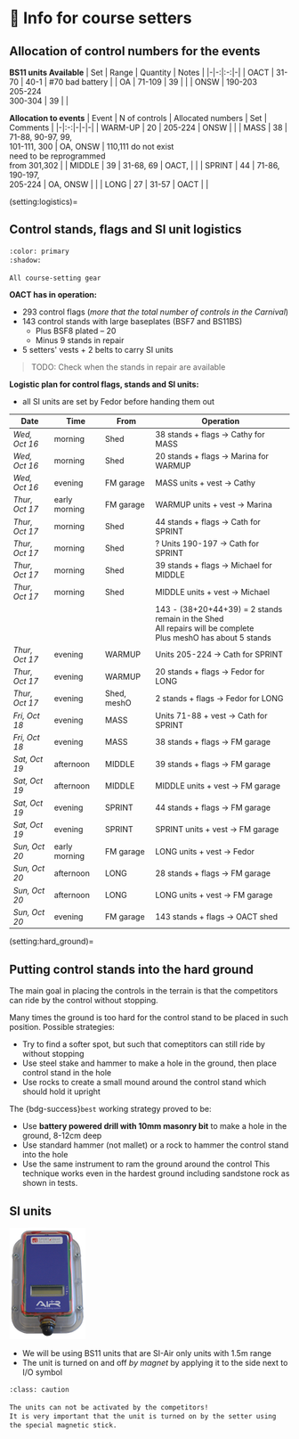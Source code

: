 # 🧭 Info for course setters

## Allocation of control numbers for the events

**BS11 units Available**
| Set | Range | Quantity | Notes |
|-|-:|:-:|-|
| OACT | 31-70 | 40-1 | #70 bad battery |
| OA | 71-109 | 39 | |
| ONSW | 190-203<br/>205-224<br/>300-304 | 39 | |


**Allocation to events**
| Event | N of controls | Allocated numbers | Set | Comments |
|-|:-:|-|-|-|
| WARM-UP | 20 | 205-224 | ONSW | |
| MASS | 38 | 71-88, 90-97, 99,<br/>101-111, 300 | OA, ONSW | 110,111 do not exist<br/>need to be reprogrammed<br/>from 301,302 |
| MIDDLE | 39 | 31-68, 69 | OACT, | |
| SPRINT | 44 | 71-86, 190-197,<br/>205-224 | OA, ONSW |  |
| LONG | 27 | 31-57 | OACT | |

(setting:logistics)=
## Control stands, flags and SI unit logistics

```{button-ref} equipment:course-setting
:color: primary
:shadow:

All course-setting gear
```

**OACT has in operation:**
- 293 control flags (*more that the total number of controls in the Carnival*)
- 143 control stands with large baseplates (BSF7 and BS11BS)
  * Plus BSF8 plated – 20
  * Minus 9 stands in repair
- 5 setters' vests + 2 belts to carry SI units

> TODO: Check when the stands in repair are available

**Logistic plan for control flags, stands and SI units:**

- all SI units are set by Fedor before handing them out

| Date | Time | From | Operation |
|-|-|-|-|
| *Wed, Oct 16* | morning | Shed | 38 stands + flags $\longrightarrow$ Cathy for MASS |
| *Wed, Oct 16* | morning | Shed | 20 stands + flags $\longrightarrow$ Marina for WARMUP |
| *Wed, Oct 16* | evening | FM garage | MASS units + vest $\longrightarrow$ Cathy |
| *Thur, Oct 17* | early morning | FM garage | WARMUP units + vest $\longrightarrow$ Marina |
| *Thur, Oct 17* | morning | Shed | 44 stands + flags $\longrightarrow$ Cath for SPRINT |
| *Thur, Oct 17* | morning | Shed | ? Units 190-197 $\longrightarrow$ Cath for SPRINT |
| *Thur, Oct 17* | morning | Shed | 39 stands + flags $\longrightarrow$ Michael for MIDDLE |
| *Thur, Oct 17* | morning | Shed | MIDDLE units + vest $\longrightarrow$ Michael |
| | | | 143 - (38+20+44+39) = 2 stands remain in the Shed<br/>All repairs will be complete<br/>Plus meshO has about 5 stands |
| *Thur, Oct 17* | evening | WARMUP | Units 205-224 $\longrightarrow$ Cath for SPRINT |
| *Thur, Oct 17* | evening | WARMUP | 20 stands + flags $\longrightarrow$ Fedor for LONG |
| *Thur, Oct 17* | evening | Shed, meshO | 2 stands + flags $\longrightarrow$ Fedor for LONG |
| *Fri, Oct 18* | evening | MASS | Units 71-88 + vest $\longrightarrow$ Cath for SPRINT |
| *Fri, Oct 18* | evening | MASS | 38 stands + flags $\longrightarrow$ FM garage |
| *Sat, Oct 19* | afternoon | MIDDLE | 39 stands + flags $\longrightarrow$ FM garage |
| *Sat, Oct 19* | afternoon | MIDDLE | MIDDLE units + vest $\longrightarrow$ FM garage |
| *Sat, Oct 19* | evening | SPRINT | 44 stands + flags $\longrightarrow$ FM garage |
| *Sat, Oct 19* | evening | SPRINT | SPRINT units + vest $\longrightarrow$ FM garage |
| *Sun, Oct 20* | early morning | FM garage | LONG units + vest $\longrightarrow$ Fedor |
| *Sun, Oct 20* | afternoon | LONG | 28 stands + flags $\longrightarrow$ FM garage |
| *Sun, Oct 20* | afternoon | LONG | LONG units + vest $\longrightarrow$ FM garage |
| *Sun, Oct 20* | evening | FM garage | 143 stands + flags $\longrightarrow$ OACT shed |

(setting:hard_ground)=
## Putting control stands into the hard ground

The main goal in placing the controls in the terrain is that the competitors can ride by the control without stopping.

Many times the ground is too hard for the control stand to be placed in such position.
Possible strategies:

- Try to find a softer spot, but such that comeptitors can still ride by without stopping
- Use steel stake and hammer to make a hole in the ground, then place control stand in the hole
- Use rocks to create a small mound around the control stand which should hold it upright

The {bdg-success}`best` working strategy proved to be:
- Use **battery powered drill with 10mm masonry bit** to make a hole in the ground, 8-12cm deep
- Use standard hammer (not mallet) or a rock to hammer the control stand into the hole
- Use the same instrument to ram the ground around the control
This technique works even in the hardest ground including sandstone rock as shown in tests.


## SI units

![bs11bs](_static/img/bs11bs.png)

- We will be using BS11 units that are SI-Air only units with 1.5m range
- The unit is turned on and off *by magnet* by applying it to the side next to I/O symbol

```{admonition} Activating BS11 units
:class: caution

The units can not be activated by the competitors!  
It is very important that the unit is turned on by the setter using the special magnetic stick.
```


